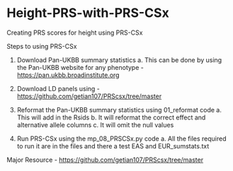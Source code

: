 # Height-PRS-with-PRS-CSx
Creating PRS scores for height using PRS-CSx

Steps to using PRS-CSx 
1. Download Pan-UKBB summary statistics
   a. This can be done by using the Pan-UKBB website for any phenotype - https://pan.ukbb.broadinstitute.org
   
2. Download LD panels using - https://github.com/getian107/PRScsx/tree/master

3. Reformat the Pan-UKBB summary statistics using 01_reformat code
   a. This will add in the Rsids
   b. It will reformat the correct effect and alternative allele columns
   c. It will omit the null values

4. Run PRS-CSx using the mp_08_PRSCSx.py code
   a. All the files required to run it are in the files and there a test EAS and EUR_sumstats.txt

Major Resource - https://github.com/getian107/PRScsx/tree/master


